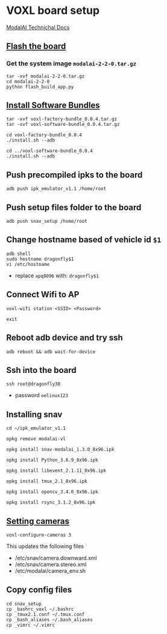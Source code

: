 # VOXL board setup

[ModalAI Technichal Docs](https://docs.modalai.com/)

## [Flash the board](https://docs.modalai.com/flash-system-image/)
### Get the system image `modalai-2-2-0.tar.gz`
```
tar -xvf modalai-2-2-0.tar.gz
cd modalai-2-2-0
python flash_build_app.py
```

## [Install Software Bundles](https://docs.modalai.com/install-software-bundles/)
```
tar -xvf voxl-factory-bundle_0.0.4.tar.gz
tar -xvf voxl-software-bundle_0.0.4.tar.gz

cd voxl-factory-bundle_0.0.4
./install.sh --adb

cd ../voxl-software-bundle_0.0.4
./install.sh --adb
```

## Push precompiled ipks to the board
`adb push ipk_emulator_v1.1 /home/root`

## Push setup files folder to the board
`adb push snav_setup /home/root`

## Change hostname based of vehicle id `$1`
```
adb shell
sudo hostname dragonfly$1
vi /etc/hostname
```
  * replace `apq8096` with: `dragonfly$1`

## Connect Wifi to AP
```
voxl-wifi station <SSID> <Password>

exit
```

## Reboot adb device and try ssh
```
adb reboot && adb wait-for-device
```

## Ssh into the board
```
ssh root@dragonfly30
```
 * password `oelinux123`


## Installing snav
```
cd ~/ipk_emulator_v1.1

opkg remove modalai-vl

opkg install snav-modalai_1.3.0_8x96.ipk

opkg install Python_3.6.9_8x96.ipk

opkg install libevent_2.1.11_8x96.ipk

opkg install tmux_2.1_8x96.ipk

opkg install opencv_3.4.6_8x96.ipk

opkg install rsync_3.1.2_8x96.ipk

```

## [Setting cameras](https://docs.modalai.com/camera-connections/)
`voxl-configure-cameras 3`

This updates the following files
 * /etc/snav/camera.downward.xml
 * /etc/snav/camera.stereo.xml
 * /etc/modalai/camera_env.sh

## Copy config files
```
cd snav_setup
cp _bashrc_voxl ~/.bashrc
cp _tmux2.1.conf ~/.tmux.conf
cp _bash_aliases ~/.bash_aliases
cp _vimrc ~/.vimrc
```